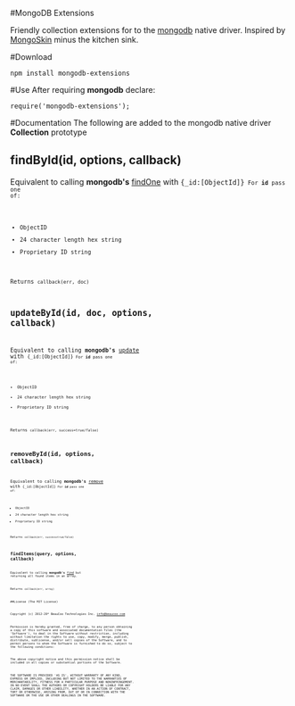 #MongoDB Extensions

Friendly collection extensions for to the [mongodb](https://github.com/mongodb/node-mongodb-native) native driver. Inspired by [MongoSkin](https://github.com/kissjs/node-mongoskin) minus the kitchen sink.

#Download
<pre><code>npm install mongodb-extensions</code></pre>

#Use
After requiring **mongodb** declare:
<pre><code>require('mongodb-extensions');</code></pre>

#Documentation
The following are added to the mongodb native driver **Collection** prototype
## findById(id, options, callback)
Equivalent to calling **mongodb's** [findOne](https://github.com/mongodb/node-mongodb-native#data-types) with <code>{_id:[ObjectId]}<code>
For **id** pass one of:

* ObjectID
* 24 character length hex string
* Proprietary ID string

Returns <code>callback(err, doc)</code>

## updateById(id, doc, options, callback)
Equivalent to calling **mongodb's** [update](https://github.com/mongodb/node-mongodb-native#update-update-and-insert-upsert) with <code>{_id:[ObjectId]}<code>
For **id** pass one of:

* ObjectID
* 24 character length hex string
* Proprietary ID string

Returns <code>callback(err, success=true/false)</code>

## removeById(id, options, callback)
Equivalent to calling **mongodb's** [remove](https://github.com/mongodb/node-mongodb-native#update-update-and-insert-upsert) with <code>{_id:[ObjectId]}<code>
For **id** pass one of:

* ObjectID
* 24 character length hex string
* Proprietary ID string

Returns <code>callback(err, success=true/false)</code>

## findItems(query, options, callback)
Equivalent to calling **mongodb's** [find](https://github.com/mongodb/node-mongodb-native#find) but returning all found items in an array.

Returns <code>callback(err, array)</code>

##License
(The MIT License)

Copyright (c) 2012-20* BeauCoo Technologies Inc. <info@beaucoo.com>

Permission is hereby granted, free of charge, to any person obtaining a copy of this software and associated documentation files (the 'Software'), to deal in the Software without restriction, including without limitation the rights to use, copy, modify, merge, publish, distribute, sublicense, and/or sell copies of the Software, and to permit persons to whom the Software is furnished to do so, subject to the following conditions:

The above copyright notice and this permission notice shall be included in all copies or substantial portions of the Software.

THE SOFTWARE IS PROVIDED 'AS IS', WITHOUT WARRANTY OF ANY KIND, EXPRESS OR IMPLIED, INCLUDING BUT NOT LIMITED TO THE WARRANTIES OF MERCHANTABILITY, FITNESS FOR A PARTICULAR PURPOSE AND NONINFRINGEMENT. IN NO EVENT SHALL THE AUTHORS OR COPYRIGHT HOLDERS BE LIABLE FOR ANY CLAIM, DAMAGES OR OTHER LIABILITY, WHETHER IN AN ACTION OF CONTRACT, TORT OR OTHERWISE, ARISING FROM, OUT OF OR IN CONNECTION WITH THE SOFTWARE OR THE USE OR OTHER DEALINGS IN THE SOFTWARE.

